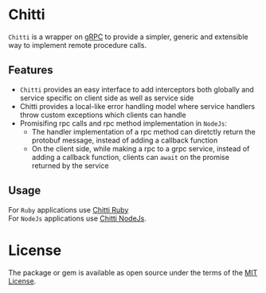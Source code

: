 # Chitti
`Chitti` is a wrapper on [gRPC](https://grpc.io) to provide a simpler, generic and extensible way to implement remote procedure calls. 
<br>
## Features
 * `Chitti` provides an easy interface to add interceptors both globally and service specific on client side as well as service side
 *  Chitti provides a local-like error handling model where service handlers throw custom exceptions which clients can handle
 * Promisifing rpc calls and rpc method implementation in `NodeJs`: 
    * The handler implementation of a rpc method can diretctly return the protobuf message, instead of adding a callback function
    * On the client side, while making a rpc to a grpc service, instead of adding a callback function, clients can `await` on the promise returned by the service

## Usage
For `Ruby` applications use [Chitti Ruby](https://github.com/NestAway/chitti/blob/master/src/ruby) 
<br>
For `NodeJs` applications use [Chitti NodeJs](https://github.com/NestAway/chitti/blob/master/src/node-src).

# License
The package or gem is available as open source under the terms of the [MIT License](http://opensource.org/licenses/MIT).
